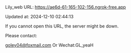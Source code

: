 Lily_web URL: https://ae6d-61-165-102-156.ngrok-free.app

Updated at: 2024-12-10 02:44:13

If you cannot open this URL, the server might be down.

Please contact: 

goley04@foxmail.com Or Wechat:GL_yeaH